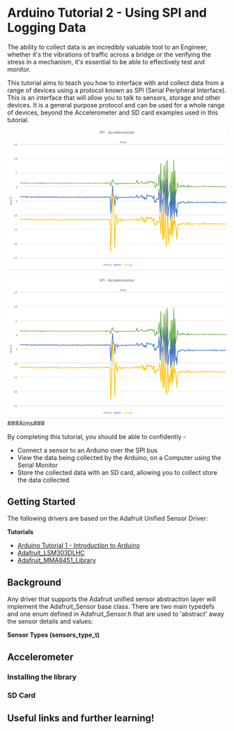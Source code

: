 # Arduino Tutorial 2 - Using SPI and Logging Data #

The ability to collect data is an incredibly valuable tool to an Engineer, whether it's the vibrations of traffic across a bridge or the verifying the stress in a mechanism, it's essential to be able to effectively test and monitor.

This tutorial aims to teach you how to interface with and collect data from a range of devices using a protocol known as SPI (Serial Peripheral Interface). This is an interface that will allow you to talk to sensors, storage and other devices. It is a general purpose protocol and can be used for a whole range of devices, beyond the Accelerometer and SD card examples used in this tutorial.

<div style="text-align:center"><img src ="https://github.com/Bucknalla/Arduino-Tutorials/blob/master/img/accelerometer.png" /></div>

![](https://github.com/Bucknalla/Arduino-Tutorials/blob/master/img/accelerometer.png)
###Aims###

By completing this tutorial, you should be able to confidently -

- Connect a sensor to an Arduino over the SPI bus
- View the data being collected by the Arduino, on a Computer using the Serial Monitor
- Store the collected data with an SD card, allowing you to collect store the data collected

## Getting Started ##

The following drivers are based on the Adafruit Unified Sensor Driver:

**Tutorials**
  - [Arduino Tutorial 1 - Introduction to Arduino](https://github.com/adafruit/Adafruit_ADXL345)
  - [Adafruit\_LSM303DLHC](https://github.com/adafruit/Adafruit_LSM303DLHC)
  - [Adafruit\_MMA8451\_Library](https://github.com/adafruit/Adafruit_MMA8451_Library)


## Background ##

Any driver that supports the Adafruit unified sensor abstraction layer will implement the Adafruit\_Sensor base class.  There are two main typedefs and one enum defined in Adafruit_Sensor.h that are used to 'abstract' away the sensor details and values:

**Sensor Types (sensors\_type\_t)**

## Accelerometer ##

### Installing the library ###




### SD Card ###



## Useful links and further learning! ##
